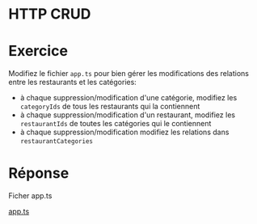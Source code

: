 # HTTP CRUD


# Exercice

Modifiez le fichier `app.ts` pour bien gérer les modifications des relations entre les restaurants et les catégories:

- à chaque suppression/modification d'une catégorie, modifiez les `categoryIds` de tous les restaurants qui la contiennent
- à chaque suppression/modification d'un restaurant, modifiez les `restaurantIds` de toutes les catégories qui le contiennent
- à chaque suppression/modification modifiez les relations dans `restaurantCategories`


# Réponse 

Ficher app.ts 

[app.ts](app.ts ":include :type=code ts")